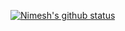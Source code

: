 [![Nimesh's github status](https://github-readme-stats.vercel.app/api?username=panchalnimesh&show_icons=true&theme=radical)](https://github.com/anuraghazra/github-readme-stats)
